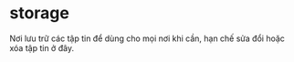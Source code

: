 # storage
Nơi lưu trữ các tập tin để dùng cho mọi nơi khi cần, hạn chế sửa đổi hoặc xóa tập tin ở đây.
